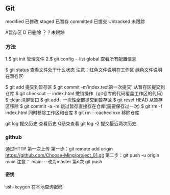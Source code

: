## Git
modified 已修改
staged 已暂存
committed 已提交
Untracked 未跟踪

A暂存区
D 已删除
？？未跟踪
### 方法
1.$ git init 管理文件
2.$ git config --list global 查看所有配置信息

$ git status 查看文件处于什么状态
注意：红色文件说明在工作区
      绿色文件说明在暂存区

$ git add 提交到暂存区
$ git commit -m'index.text第一次提交'  从暂存区提交到仓库
$ git checkout -- index.html  撤销操作（git仓库的代码覆盖工作区的代码）
$  clear 清屏窗口
$ git add . 一次性全部提交到暂存区
$ git reset HEAD 从暂存区移除
$ git commit -a -m  跳过暂存直接存在仓库(需要保存过一次)
$ git rm -f index.html 同时移除工作区和仓库
$ git rm --cached xxx 移除仓库

git log 提交历史 查看历史 Q结束查看
git log -2 提交最近两次历史

### github

通过HTTP
第一次上传
      第一步：git remote add origin https://github.com/Choose-Ming/project_01.git
      第二步：git push -u origin main
      注意： main---改为master
第n次
      git push
#### 密钥
ssh-keygen
在本地查询密码